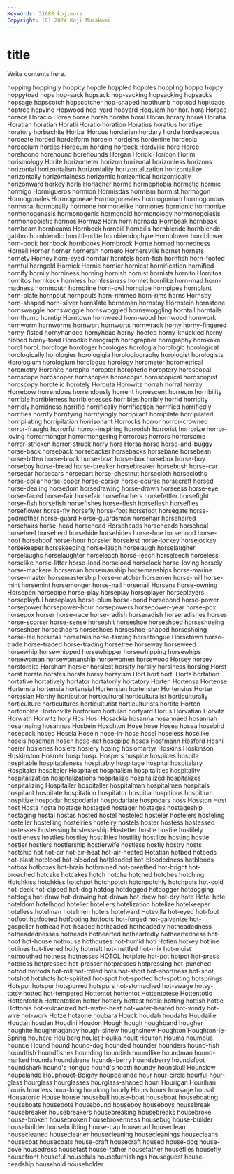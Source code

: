 ```yaml
---
Keywords: 31680 kojimura
Copyright: (C) 2024 Koji Murakami
---
```


# title

Write contents here.



hopping hoppingly hoppity hopple hoppled hopples
hoppling hoppo hoppy hoppytoad hops hop-sack hopsack hop-sacking hopsacking hopsacks
hopsage hopscotch hopscotcher hop-shaped hopthumb hoptoad hoptoads hoptree hopvine Hopwood
hop-yard hopyard Hoquiam hor hor. hora Horace horace Horacio Horae
horae horah horahs horal Horan horary horas Horatia Horatian horatian
Horatii Horatio horation Horatius horatius horatiye horatory horbachite Horbal Horcus
hordarian hordary horde hordeaceous hordeate horded hordeiform hordein hordeins hordenine
hordeola hordeolum hordes Hordeum hording hordock Hordville hore Horeb horehoond
horehound horehounds Horgan Horick Horicon Horim horismology Horite horizometer horizon
horizonal horizonless horizons horizontal horizontalism horizontality horizontalization horizontalize horizontally horizontalness
horizontic horizontical horizontically horizonward horkey horla Horlacher horme hormephobia hormetic
hormic hormigo Hormigueros hormion Hormisdas hormism hormist hormogon Hormogonales Hormogoneae
Hormogoneales hormogonium hormogonous hormonal hormonally hormone hormonelike hormones hormonic hormonize
hormonogenesis hormonogenic hormonoid hormonology hormonopoiesis hormonopoietic hormos Hormuz Horn horn
hornada Hornbeak hornbeak hornbeam hornbeams Hornbeck hornbill hornbills hornblende hornblende-gabbro
hornblendic hornblendite hornblendophyre Hornblower hornblower horn-book hornbook hornbooks Hornbrook Horne
horned hornedness Hornell Horner horner hornerah hornero Hornersville hornet hornets
hornety Horney horn-eyed hornfair hornfels horn-fish hornfish horn-footed hornful horngeld
Hornick Hornie hornier horniest hornification hornified hornify hornily horniness horning
hornish hornist hornists hornito Hornitos hornitos hornkeck hornless hornlessness hornlet
hornlike horn-mad horn-madness hornmouth hornotine horn-owl hornpipe hornpipes hornplant horn-plate
hornpout hornpouts horn-rimmed horn-rims horns Hornsby horn-shaped horn-silver hornslate hornsman
hornstay Hornstein hornstone hornswaggle hornswoggle hornswoggled hornswoggling horntail horntails hornthumb
horntip Horntown hornweed horn-wood hornwood hornwork hornworm hornworms hornwort hornworts
hornwrack horny horny-fingered horny-fisted hornyhanded hornyhead horny-hoofed horny-knuckled horny-nibbed horny-toad
Horodko horograph horographer horography horokaka horol horol. horologe horologer horologes
horologia horologic horological horologically horologies horologigia horologiography horologist horologists Horologium
horologium horologue horology horometer horometrical horometry Horonite horopito horopter horopteric
horoptery horoscopal horoscope horoscoper horoscopes horoscopic horoscopical horoscopist horoscopy horotelic
horotely Horouta Horowitz horrah horral horray Horrebow horrendous horrendously horrent
horrescent horreum horribility horrible horribleness horriblenesses horribles horribly horrid horridity
horridly horridness horrific horrifically horrification horrified horrifiedly horrifies horrify horrifying
horrifyingly horripilant horripilate horripilated horripilating horripilation horrisonant Horrocks horror horror-crowned
horror-fraught horrorful horror-inspiring horrorish horrorist horrorize horror-loving horrormonger horrormongering horrorous
horrors horrorsome horror-stricken horror-struck horry hors Horsa horse horse-and-buggy horse-back
horseback horsebacker horsebacks horsebane horsebean horse-bitten horse-block horse-boat horse-box horsebox
horse-boy horseboy horse-bread horse-breaker horsebreaker horsebush horse-car horsecar horsecars horsecart
horse-chestnut horsecloth horsecloths horse-collar horse-coper horse-corser horse-course horsecraft horsed horse-dealing
horsedom horsedrawing horse-drawn horseess horse-eye horse-faced horse-fair horsefair horsefeathers horsefettler
horsefight horse-fish horsefish horsefishes horse-flesh horseflesh horseflies horseflower horse-fly horsefly
horse-foot horsefoot horsegate horse-godmother horse-guard Horse-guardsman horsehair horsehaired horsehairs horse-head
horsehead Horseheads horseheads horseheal horseheel horseherd horsehide horsehides horse-hoe horsehood
horse-hoof horsehoof horse-hour horseier horseiest horse-jockey horsejockey horsekeeper horsekeeping horse-laugh
horselaugh horselaugher horselaughs horselaughter horseleach horse-leech horseleech horseless horselike horse-litter
horse-load horseload horselock horse-loving horsely horse-mackerel horseman horsemanship horsemanships horse-marine
horse-master horsemastership horse-matcher horsemen horse-mill horse-mint horsemint horsemonger horse-nail horsenail
Horsens horse-owning Horsepen horsepipe horse-play horseplay horseplayer horseplayers horseplayful horseplays
horse-plum horse-pond horsepond horse-power horsepower horsepower-hour horsepowers horsepower-year horse-pox horsepox
horser horse-race horse-radish horseradish horseradishes horses horse-scorser horse-sense horseshit horseshoe
horseshoed horseshoeing horseshoer horseshoers horseshoes horseshoe-shaped horseshoing horse-tail horsetail horsetails
horse-taming horsetongue Horsetown horse-trade horse-traded horse-trading horsetree horseway horseweed horsewhip
horsewhipped horsewhipper horsewhipping horsewhips horsewoman horsewomanship horsewomen horsewood Horsey horsey
horsfordite Horsham horsier horsiest horsify horsily horsiness horsing Horst horst
horste horstes horsts horsy horsyism Hort hort hort. Horta hortation
hortative hortatively hortator hortatorily hortatory Horten Hortensa Hortense Hortensia hortensia
hortensial Hortensian hortensian Hortensius Horter hortesian Horthy horticultor horticultural horticulturalist
horticulturally horticulture horticultures horticulturist horticulturists hortite Horton hortonolite Hortonville hortorium
hortulan hortyard Horus Horvatian Horvitz Horwath Horwitz hory Hos Hos.
Hosackia hosanna hosannaed hosannah hosannaing hosannas Hosbein Hoschton Hose hose
Hosea hosea hosebird hosecock hosed Hoseia Hosein hose-in-hose hosel hoseless
hoselike hosels hoseman hosen hose-net hosepipe hoses Hosfmann Hosford Hoshi
hosier hosieries hosiers hosiery hosing hosiomartyr Hoskins Hoskinson Hoskinston Hosmer
hosp hosp. Hospers hospice hospices hospita hospitable hospitableness hospitably hospitage
hospital hospitalary Hospitaler hospitaler Hospitalet hospitalism hospitalities hospitality hospitalization hospitalizations
hospitalize hospitalized hospitalizes hospitalizing Hospitaller hospitaller hospitalman hospitalmen hospitals hospitant
hospitate hospitation hospitator hospitia hospitious hospitium hospitize hospodar hospodariat hospodariate
hospodars hoss Hosston Host host Hosta hosta hostage hostaged hostager
hostages hostageship hostaging hostal hostas hosted hostel hosteled hosteler hostelers
hosteling hosteller hostelling hostelries hostelry hostels hoster hostess hostessed hostesses
hostessing hostess-ship Hostetter hostie hostile hostilely hostileness hostiles hostiley hostilities
hostility hostilize hosting hostle hostler hostlers hostlership hostlerwife hostless hostly
hostry hosts hostship hot hot-air hot-air-heat hot-air-heated Hotatian hotbed hotbeds
hot-blast hotblood hot-blooded hotblooded hot-bloodedness hotbloods hotbox hotboxes hot-brain hotbrained
hot-breathed hot-bright hot-broached hotcake hotcakes hotch hotcha hotched hotches hotching
Hotchkiss hotchkiss hotchpot hotchpotch hotchpotchly hotchpots hot-cold hot-deck hot-dipped hot-dog
hotdog hotdogged hotdogger hotdogging hotdogs hot-draw hot-drawing hot-drawn hot-drew hot-dry
hote Hotei hotel hoteldom hotelhood hotelier hoteliers hotelization hotelize hotelkeeper
hotelless hotelman hotelmen hotels hotelward Hotevilla hot-eyed hot-foot hotfoot hotfooted
hotfooting hotfoots hot-forged hot-galvanize hot-gospeller hothead hot-headed hotheaded hotheadedly hotheadedness
hotheadednesses hotheads hothearted hotheartedly hotheartedness hot-hoof hot-house hothouse hothouses hot-humid
hoti Hotien hotkey hotline hotlines hot-livered hotly hotmelt hot-mettled hot-mix
hot-moist hotmouthed hotness hotnesses HOTOL hotplate hot-pot hotpot hot-press hotpress
hotpressed hot-presser hotpresses hotpressing hot-punched hotrod hotrods hot-roll hot-rolled hots
hot-short hot-shortness hot-shot hotshot hotshots hot-spirited hot-spot hot-spotted hot-spotting hotsprings
Hotspur hotspur hotspurred hotspurs hot-stomached hot-swage hotsy-totsy hotted hot-tempered Hottentot
hottentot Hottentotese Hottentotic Hottentotish Hottentotism hotter hottery hottest hottie hotting
hottish hottle Hottonia hot-vulcanized hot-water-heat hot-water-heated hot-windy hot-wire hot-work Hotze
hotzone houbara Houck houdah houdahs Houdaille Houdan houdan Houdini Houdon
Hough hough houghband hougher houghite houghmagandy hough-sinew houghsinew Houghton Houghton-le-Spring
houhere Houlberg houlet Houlka hoult Houlton Houma houmous hounce Hound
hound hound-dog hounded hounder hounders hound-fish houndfish houndfishes hounding houndish
houndlike houndman hound-marked hounds houndsbane hounds-berry houndsberry houndsfoot houndshark hound's-tongue
hound's-tooth houndy hounskull Hounslow houpelande Houphouet-Boigny houppelande hour hour-circle hourful
hour-glass hourglass hourglasses hourglass-shaped houri Hourigan Hourihan houris hourless hour-long
hourlong hourly Hours hours housage housal Housatonic House house houseball
house-boat houseboat houseboating houseboats housebote housebound houseboy houseboys housebreak housebreaker
housebreakers housebreaking housebreaks housebroke house-broken housebroken housebrokenness housebug house-builder housebuilder
housebuilding house-cap housecarl houseclean housecleaned housecleaner housecleaning housecleanings housecleans housecoat
housecoats house-craft housecraft housed house-dog house-dove housedress housefast house-father housefather
houseflies housefly housefront houseful housefuls housefurnishings houseguest house-headship household householder
